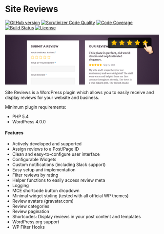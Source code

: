 # Site Reviews

[![GitHub version](https://badge.fury.io/gh/geminilabs%2Fsite-reviews.svg)](https://badge.fury.io/gh/geminilabs%2Fsite-reviews) [![Scrutinizer Code Quality](https://scrutinizer-ci.com/g/geminilabs/site-reviews/badges/quality-score.png?b=master)](https://scrutinizer-ci.com/g/geminilabs/site-reviews/?branch=master) [![Code Coverage](https://scrutinizer-ci.com/g/geminilabs/site-reviews/badges/coverage.png?b=master)](https://scrutinizer-ci.com/g/geminilabs/site-reviews/?branch=master) [![Build Status](https://travis-ci.org/geminilabs/site-reviews.svg?branch=master)](https://travis-ci.org/geminilabs/site-reviews) [![License](https://img.shields.io/badge/license-GPLv3-brightgreen.svg)](https://github.com/geminilabs/site-reviews/blob/master/LICENSE)

![Site Reviews banner](src/assets/banner-1544x500.png)

Site Reviews is a WordPress plugin which allows you to easily receive and display reviews for your website and business.

Minimum plugin requirements:

* PHP 5.4
* WordPress 4.0.0

#### Features

- Actively developed and supported
- Assign reviews to a Post/Page ID
- Clean and easy-to-configure user interface
- Configurable Widgets
- Custom notifications (including Slack support)
- Easy setup and implementation
- Filter reviews by rating
- Helper functions to easily access review meta
- Logging
- MCE shortcode button dropdown
- Minimal widget styling (tested with all official WP themes)
- Review avatars (gravatar.com)
- Review categories
- Review pagination
- Shortcodes: Display reviews in your post content and templates
- WordPress.org support
- WP Filter Hooks
